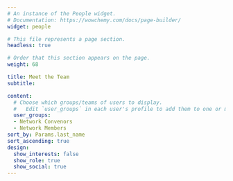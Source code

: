 ```yaml
---
# An instance of the People widget.
# Documentation: https://wowchemy.com/docs/page-builder/
widget: people

# This file represents a page section.
headless: true

# Order that this section appears on the page.
weight: 68

title: Meet the Team
subtitle:

content:
  # Choose which groups/teams of users to display.
  #   Edit `user_groups` in each user's profile to add them to one or more of these groups.
  user_groups:
  - Network Convenors
  - Network Members
sort_by: Params.last_name
sort_ascending: true
design:
  show_interests: false
  show_role: true
  show_social: true
---
```

